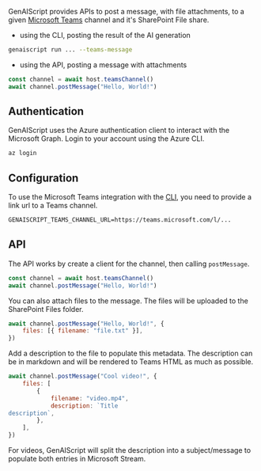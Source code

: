 GenAIScript provides APIs to post a message, with file attachments, to a given
[Microsoft Teams](https://www.microsoft.com/en-us/microsoft-teams/) channel
and it's SharePoint File share.

- using the CLI, posting the result of the AI generation

```sh "--teams-message"
genaiscript run ... --teams-message
```

- using the API, posting a message with attachments

```js
const channel = await host.teamsChannel()
await channel.postMessage("Hello, World!")
```

## Authentication

GenAIScript uses the Azure authentication client to interact with the Microsoft Graph.
Login to your account using the Azure CLI.

```sh
az login
```

## Configuration

To use the Microsoft Teams integration with the [CLI](/genaiscript/reference/cli),
you need to provide a link url to a Teams channel.

```txt .env
GENAISCRIPT_TEAMS_CHANNEL_URL=https://teams.microsoft.com/l/...
```

## API

The API works by create a client for the channel, then calling `postMessage`.

```js
const channel = await host.teamsChannel()
await channel.postMessage("Hello, World!")
```

You can also attach files to the message.
The files will be uploaded to the SharePoint Files folder.

```js
await channel.postMessage("Hello, World!", {
    files: [{ filename: "file.txt" }],
})
```

Add a description to the file to populate this metadata.
The description can be in markdown and will be rendered to Teams HTML as much as possible.

```js
await channel.postMessage("Cool video!", {
    files: [
        {
            filename: "video.mp4",
            description: `Title
description`,
        },
    ],
})
```

For videos, GenAIScript will split the description into a subject/message
to populate both entries in Microsoft Stream.